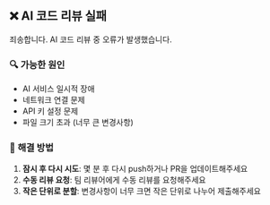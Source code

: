 ## ❌ **AI 코드 리뷰 실패**

죄송합니다. AI 코드 리뷰 중 오류가 발생했습니다.

### 🔍 **가능한 원인**
- AI 서비스 일시적 장애
- 네트워크 연결 문제  
- API 키 설정 문제
- 파일 크기 초과 (너무 큰 변경사항)

### 🔄 **해결 방법**
1. **잠시 후 다시 시도**: 몇 분 후 다시 push하거나 PR을 업데이트해주세요
2. **수동 리뷰 요청**: 팀 리뷰어에게 수동 리뷰를 요청해주세요
3. **작은 단위로 분할**: 변경사항이 너무 크면 작은 단위로 나누어 제출해주세요
